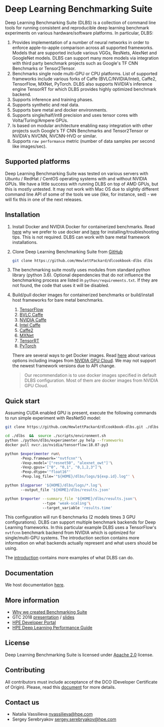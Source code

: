 # __Deep Learning Benchmarking Suite__
Deep Learning Benchmarking Suite (DLBS) is a collection of command line tools for running consistent and reproducible deep learning benchmark experiments on various hardware/software platforms. In particular, DLBS:
1. Provides implementation of a number of neural networks in order to enforce apple-to-apple comparison across all supported frameworks. Models that are supported include various VGGs, ResNets, AlexNet and GoogleNet models. DLBS can support many more models via integration with third party benchmark projects such as Google's TF CNN Benchmarks or Tensor2Tensor.
2. Benchmarks single node multi-GPU or CPU  platforms. List of supported frameworks include various forks of Caffe (BVLC/NVIDIA/Intel), Caffe2, TensorFlow, MXNet, PyTorch. DLBS also supports NVIDIA's inference engine TensorRT for which DLBS provides highly optimized benchmark backend.
3. Supports inference and training phases.
4. Supports synthetic and real data.
5. Supports bare metal and docker environments.
6. Supports single/half/int8 precision and uses tensor cores with Volta/Turing/Ampere GPUs.
7. Is based on modular architecture enabling easy integration with other projects
   such Google's TF CNN Benchmarks and Tensor2Tensor or NVIDIA's NVCNN, NVCNN-HVD or similar.
8. Supports `raw performance` metric (number of data samples per second like images/sec).

## Supported platforms
Deep Learning Benchmarking Suite was tested on various servers with Ubuntu / RedHat / CentOS operating systems with and without NVIDIA GPUs. We have a little success with running DLBS on top of AMD GPUs, but this is mostly untested. It may not work with Mac OS due to slightly different command line API of some of the tools we use (like, for instance, sed) - we will fix this in one of the next releases.

## Installation
1. Install Docker and NVIDIA Docker for containerized benchmarks. Read [here](https://hewlettpackard.github.io/dlcookbook-dlbs/#/docker/docker?id=docker) why we prefer to use docker and [here](https://hewlettpackard.github.io/dlcookbook-dlbs/#/docker/install_docker?id=installing-docker) for installing/troubleshooting tips. This is not required. DLBS can work with bare metal framework installations.
2. Clone Deep Learning Benchmarking Suite from [GitHub](https://github.com/HewlettPackard/dlcookbook-dlbs)
   ```bash
   git clone https://github.com/HewlettPackard/dlcookbook-dlbs dlbs
   ```
3. The benchmarking suite mostly uses modules from standard python library (python 3.6). Optional dependencies that do not influence the benchmarking process are listed in `python/requirements.txt`. If they are not found, the code that uses it will be disabled.
4. Build/pull docker images for containerized benchmarks or build/install host frameworks for bare metal benchmarks.
    1. [TensorFlow](http://tensorflow.org)
    2. [BVLC Caffe](http://caffe.berkeleyvision.org/)
    3. [NVIDIA Caffe](https://github.com/NVIDIA/caffe)
    4. [Intel Caffe](https://github.com/intel/caffe)
    5. [Caffe2](http://caffe2.ai)
    6. [MXNet](http://mxnet.io)
    7. [TensorRT](https://developer.nvidia.com/tensorrt)
    8. [PyTorch](http://pytorch.org/)

   There are several ways to get Docker images. Read [here](https://hewlettpackard.github.io/dlcookbook-dlbs/#/docker/pull_build_images?id=buildpull-docker-images) about various options including images from [NVIDIA GPU Cloud](https://www.nvidia.com/en-us/gpu-cloud/). We may not support the newest framework versions due to API change.
   > Our recommendation is to use docker images specified in default DLBS configuration. Most of them
   > are docker images from NVIDIA GPU Cloud.

## Quick start
Assuming CUDA enabled GPU is present, execute the following commands to run simple experiment with ResNet50 model:
```bash
git clone https://github.com/HewlettPackard/dlcookbook-dlbs.git ./dlbs   # Install benchmarking suite

cd ./dlbs  &&  source ./scripts/environment.sh                           # Initialize host environment
python ./python/dlbs/experimenter.py help --frameworks                   # List supported DL frameworks
docker pull nvcr.io/nvidia/tensorflow:18.07-py3                          # Pull TensorFlow docker image from NGC

python $experimenter run\                                                # Benchmark ...
       -Pexp.framework='"nvtfcnn"'\                                      #     TensorFlow framework
       -Vexp.model='["resnet50", "alexnet_owt"]'\                        #     with ResNet50 and AlexNetOWT models
       -Vexp.gpus='["0", "0,1", "0,1,2,3"]'\                             #     run on 1, 2 and 4 GPUs
       -Pexp.dtype='"float16"'                                           #     use mixed-precision training
       -Pexp.log_file='"${HOME}/dlbs/logs/${exp.id}.log"' \              #     and write results to these files

python $logparser '${HOME}/dlbs/logs/*.log'\                             # Parse log files and
       --output_file '${HOME}/dlbs/results.json'                         #     print and write summary to this file

python $reporter --summary_file '${HOME}/dlbs/results.json'\             # Parse summary file and build
                 --type 'weak-scaling'\                                  #     weak scaling report
                 --target_variable 'results.time'                        #     using batch time as performance metric
```

This configuration will run 6 benchmarks (2 models times 3 GPU configurations). DLBS can support multiple benchmark backends for Deep Learning frameworks. In this particular example DLBS uses a TensorFlow's `nvtfcnn` benchmark backend from NVIDIA which is optimized for single/multi-GPU systems. The introduction section contains more information on what backends actually represent and what users should be using.

The [introduction](https://hewlettpackard.github.io/dlcookbook-dlbs/#/intro/intro?id=introduction-to-benchmarking-suite) contains more examples of what DLBS can do.

## Documentation
We host documentation [here](https://hewlettpackard.github.io/dlcookbook-dlbs/#/).

## More information
* [Why we created Benchmarking Suite](https://developer.hpe.com/blog/why-we-created-hpe-deep-learning-cookbook)
* GTC 2018 [presentation](http://on-demand.gputechconf.com/gtc/2018/video/S8555) / [slides](http://on-demand.gputechconf.com/gtc/2018/presentation/s8555-hpe-deep-learning-cookbook-recipes-to-run-deep-learning-workloads.pdf)
* [HPE Developer Portal](https://www.hpe.com/software/dl-cookbook)
* [HPE Deep Learning Performance Guide](http://dlpg.labs.hpe.com/)

## License
Deep Learning Benchmarking Suite is licensed under [Apache 2.0](https://github.com/HewlettPackard/dlcookbook-dlbs/blob/master/LICENSE) license.

## Contributing
All contributors must include acceptance of the DCO (Developer Certificate of Origin). Please, read this [document](https://github.com/HewlettPackard/dlcookbook-dlbs/blob/master/CONTRIBUTING.md) for more details.

## Contact us
* Natalia Vassilieva <nvassilieva@hpe.com>
* Sergey Serebryakov <sergey.serebryakov@hpe.com>
